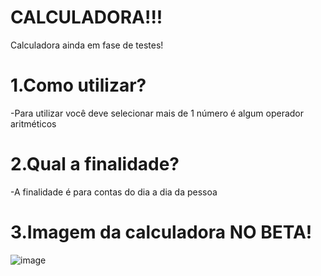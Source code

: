 # CALCULADORA!!!
Calculadora ainda em fase de testes!
# 1.Como utilizar?
  -Para utilizar você deve selecionar mais de 1 número é algum operador aritméticos
# 2.Qual a finalidade?
  -A finalidade é para contas do dia a dia da pessoa
# 3.Imagem da calculadora NO BETA!
![image](https://user-images.githubusercontent.com/91757521/159815070-a47cf56c-fb83-44dd-a64b-9f2096bd94f5.png)

  
